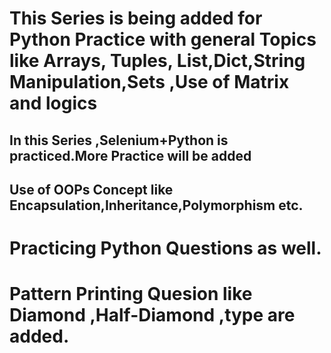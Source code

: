# This Series is being added for Python Practice with general Topics like Arrays, Tuples, List,Dict,String Manipulation,Sets ,Use of Matrix and logics

## In this Series ,Selenium+Python is practiced.More Practice will be added
## Use of OOPs Concept like Encapsulation,Inheritance,Polymorphism etc.
# Practicing Python Questions as well. 
# Pattern Printing Quesion like Diamond ,Half-Diamond ,type are added.